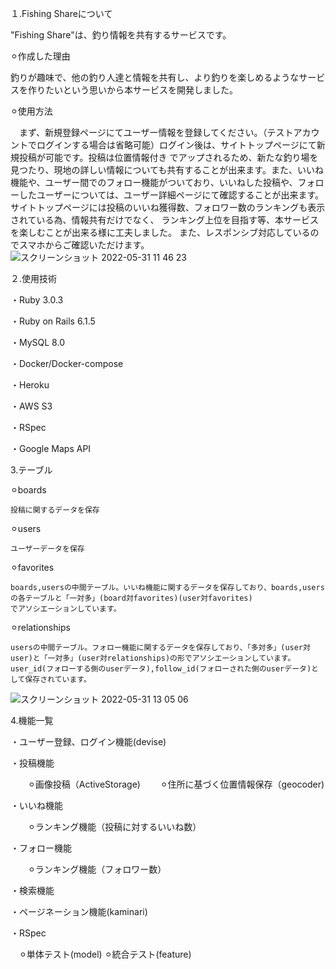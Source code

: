 １.Fishing Shareについて

  "Fishing Share"は、釣り情報を共有するサービスです。
  
  ⚪︎作成した理由
  
   釣りが趣味で、他の釣り人達と情報を共有し、より釣りを楽しめるようなサービスを作りたいという思いから本サービスを開発しました。
  
  ⚪︎使用方法
  
  　まず、新規登録ページにてユーザー情報を登録してください。（テストアカウントでログインする場合は省略可能）ログイン後は、サイトトップページにて新規投稿が可能です。投稿は位置情報付き
    でアップされるため、新たな釣り場を見つたり、現地の詳しい情報についても共有することが出来ます。また、いいね機能や、ユーザー間でのフォロー機能がついており、いいねした投稿や、フォロ
    ーしたユーザーについては、ユーザー詳細ページにて確認することが出来ます。サイトトップページには投稿のいいね獲得数、フォロワー数のランキングも表示されている為、情報共有だけでなく、
    ランキング上位を目指す等、本サービスを楽しむことが出来る様に工夫しました。
    また、レスポンシブ対応しているのでスマホからご確認いただけます。
    ![スクリーンショット 2022-05-31 11 46 23](https://user-images.githubusercontent.com/97491275/171082813-fa6f0d22-649c-4d67-a762-14d38e0c8ecd.png)
    
２.使用技術

・Ruby 3.0.3

・Ruby on Rails 6.1.5

・MySQL 8.0

・Docker/Docker-compose

・Heroku

・AWS S3

・RSpec

・Google Maps API

3.テーブル

  ⚪︎boards
  
    投稿に関するデータを保存
    
  ⚪︎users
  
    ユーザーデータを保存
    
  ⚪︎favorites
  
    boards,usersの中間テーブル。いいね機能に関するデータを保存しており、boards,usersの各テーブルと「一対多」(board対favorites)(user対favorites)
    でアソシエーションしています。
    
  ⚪︎relationships
  
    usersの中間テーブル。フォロー機能に関するデータを保存しており、「多対多」(user対user)と「一対多」(user対relationships)の形でアソシエーションしています。 
    user_id(フォローする側のuserデータ),follow_id(フォローされた側のuserデータ)として保存されています。
   ![スクリーンショット 2022-05-31 13 05 06](https://user-images.githubusercontent.com/97491275/171090681-a88fc277-b00e-4d17-b296-05248cc86a9b.png)
    
    
    
4.機能一覧

・ユーザー登録、ログイン機能(devise)

・投稿機能

　　⚪︎画像投稿（ActiveStorage)
　　⚪︎住所に基づく位置情報保存（geocoder)
  
・いいね機能

　　⚪︎ランキング機能（投稿に対するいいね数）
  
・フォロー機能

　　⚪︎ランキング機能（フォロワー数）
  
・検索機能

・ページネーション機能(kaminari)

・RSpec

  　⚪︎単体テスト(model)
   ⚪︎統合テスト(feature)
